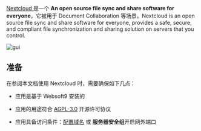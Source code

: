 [Nextcloud ](https://nextcloud.com/) 是一个 **An open source file sync and share software for everyone**，它被用于 Document Collaboration  等场景。Nextcloud is an open source file sync and share software for everyone, provides a safe, secure, and compliant file synchronization and sharing solution on servers that you control.


![gui](https://libs.websoft9.com/Websoft9/DocsPicture/zh/nextcloud/nextcloud-gui-websoft9.png)


## 准备

在参阅本文档使用 Nextcloud  时，需要确保如下几点：

- 应用是基于 Websoft9 安装的

- 应用的用途符合 [AGPL-3.0](https://opensource.org/licenses/AGPL-3.0) 开源许可协议

- 应用具备访问条件：[配置域名](./guide/appsetdomain) 或 **服务器安全组**开启网外端口